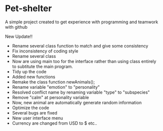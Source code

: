 # Pet-shelter
A simple project created to get experience with programming and teamwork with github

New Update!!
- Rename several class function to match and give some consistency
- Fix inconsistency of coding style
- Rename several class
- Now are using main too for the interface rather than using class entirely to subtitute the main program.
- Tidy up the code
- Added new functions
- Remake the class function newAnimals();
- Rename variable "emotion" to "personality"
- Resolved conflict name by renaming variable "type" to "subspecies"
- Remove "calm" at personality variable
- Now, new animal are automatically generate random information
- Optimize the code
- Several bugs are fixed
- New user interface menu
- Currency are changed from USD to $
etc..
